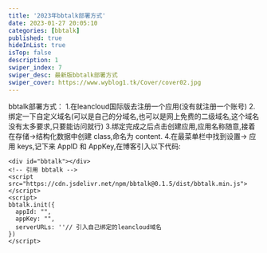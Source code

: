 ```yaml
---
title: '2023年bbtalk部署方式'
date: 2023-01-27 20:05:10
categories: [bbtalk]
published: true
hideInList: true
isTop: false
description: 1
swiper_index: 7
swiper_desc: 最新版bbtalk部署方式
swiper_cover: https://www.wyblog1.tk/Cover/cover02.jpg
---
```

bbtalk部署方式：
1.在leancloud国际版去注册一个应用(没有就注册一个账号)
2.绑定一下自定义域名(可以是自己的分域名,也可以是网上免费的二级域名,这个域名没有太多要求,只要能访问就行)
3.绑定完成之后点击创建应用,应用名称随意,接着在存储→结构化数据中创建 class,命名为 content.
4.在最菜单栏中找到设置-> 应用 keys,记下来 AppID 和 AppKey,在博客引入以下代码:
```<!-- 存放哔哔的容器 -->
<div id="bbtalk"></div>
<!-- 引用 bbtalk -->
<script src="https://cdn.jsdelivr.net/npm/bbtalk@0.1.5/dist/bbtalk.min.js"></script>
<script>
bbtalk.init({
  appId: "",
  appKey: "",
  serverURLs: ''// 引入自己绑定的leancloud域名
})
</script>
```
